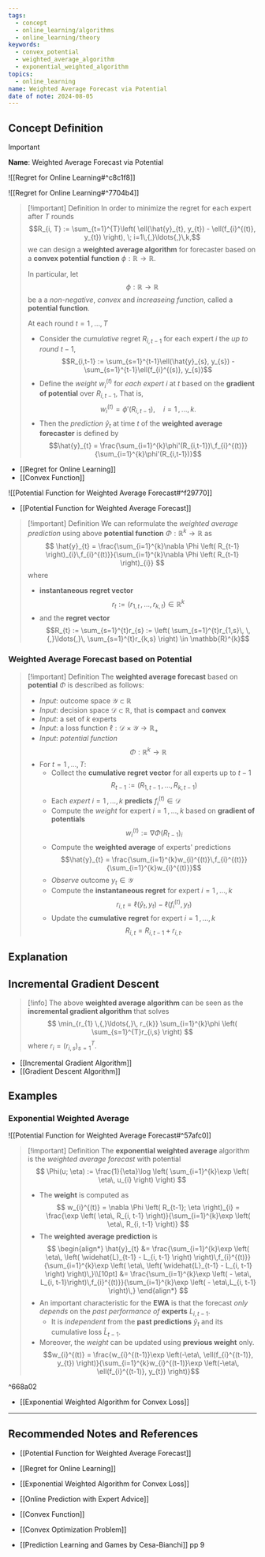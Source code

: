 ```yaml
---
tags:
  - concept
  - online_learning/algorithms
  - online_learning/theory
keywords:
  - convex_potential
  - weighted_average_algorithm
  - exponential_weighted_algorithm
topics:
  - online_learning
name: Weighted Average Forecast via Potential
date of note: 2024-08-05
---
```


## Concept Definition

>[!important]
>**Name**: Weighted Average Forecast via Potential

![[Regret for Online Learning#^c8c1f8]]

![[Regret for Online Learning#^7704b4]]


>[!important] Definition
>In order to minimize the regret for each expert after $T$ rounds $$R_{i, T} := \sum_{t=1}^{T}\left( \ell(\hat{y}_{t}, y_{t}) - \ell(f_{i}^{(t)}, y_{t}) \right), \; i=1\,{,}\ldots{,}\,k,$$ we can design a **weighted average algorithm** for forecaster based on a **convex potential function** $\phi: \mathbb{R} \to \mathbb{R}$.
>
>In particular,  let $$\phi: \mathbb{R} \to \mathbb{R}$$ be a a *non-negative*, *convex* and *increaseing function*, called a **potential function**. 
>
>At each round $t=1 \,{,}\ldots{,}\,T$
>- Consider the *cumulative* regret $R_{i,t-1}$ for each expert $i$ the *up to round* $t-1$, $$R_{i,t-1} := \sum_{s=1}^{t-1}\ell(\hat{y}_{s}, y_{s}) - \sum_{s=1}^{t-1}\ell(f_{i}^{(s)}, y_{s})$$
>- Define the *weight* $w_{i}^{(t)}$ for *each expert* $i$ at $t$ based on the **gradient of potential** over $R_{i,t-1}$, That is, $$w_{i}^{(t)} = \phi'(R_{i,t-1}), \quad i=1\,{,}\ldots{,}\,k.$$
>- Then the *prediction* $\hat{y}_{t}$ at time $t$ of the **weighted average forecaster** is defined by $$\hat{y}_{t} = \frac{\sum_{i=1}^{k}\phi'(R_{i,t-1})\,f_{i}^{(t)}}{\sum_{i=1}^{k}\phi'(R_{i,t-1})}$$

- [[Regret for Online Learning]]
- [[Convex Function]]

![[Potential Function for Weighted Average Forecast#^f29770]]

- [[Potential Function for Weighted Average Forecast]]

>[!important] Definition
>We can reformulate the *weighted average prediction* using above **potential function** $\Phi: \mathbb{R}^{k} \to \mathbb{R}$ as 
>$$
>\hat{y}_{t} = \frac{\sum_{i=1}^{k}\nabla \Phi \left( R_{t-1} \right)_{i}\,f_{i}^{(t)}}{\sum_{i=1}^{k}\nabla \Phi \left( R_{t-1} \right)_{i}}
>$$
>where 
>- **instantaneous regret vector** $$r_{t} := (r_{1,t} \,{,}\ldots{,}\, r_{k,t}) \in \mathbb{R}^{k}$$
>- and the **regret vector** $$R_{t} := \sum_{s=1}^{t}r_{s} := \left( \sum_{s=1}^{t}r_{1,s}\, \,{,}\ldots{,}\, \sum_{s=1}^{t}r_{k,s} \right) \in \mathbb{R}^{k}$$

### Weighted Average Forecast based on Potential

>[!important] Definition
>The **weighted average forecast** based on **potential** $\Phi$ is described as follows:
>- *Input*: outcome space $\mathcal{Y} \subset \mathbb{R}$
>- *Input*: decision space $\mathcal{D} \subset \mathbb{R}$, that is **compact** and **convex**
>- *Input*: a set of $k$ experts 
>- *Input*: a loss function $\ell: \mathcal{D} \times \mathcal{Y} \to \mathbb{R}_{+}$
>- *Input*: *potential function* $$\Phi: \mathbb{R}^{k} \to \mathbb{R}$$
>- For $t = 1\,{,}\ldots{,}\,T$:
>	- Collect the **cumulative regret vector** for all experts up to $t-1$ $$R_{t-1} := (R_{1,t-1} \,{,}\ldots{,}\,R_{k, t-1})$$
>	- Each *expert* $i=1\,{,}\ldots{,}\,k$ **predicts** $f_{i}^{(t)}\in \mathcal{D}$
>	- Compute the *weight* for expert $i=1\,{,}\ldots{,}\,k$  based on **gradient of potentials** $$w_{i}^{(t)} := \nabla \Phi \left( R_{t-1} \right)_{i}$$
>	- Compute the **weighted average** of experts' predictions $$\hat{y}_{t} = \frac{\sum_{i=1}^{k}w_{i}^{(t)}\,f_{i}^{(t)}}{\sum_{i=1}^{k}w_{i}^{(t)}}$$
>	- *Observe* outcome $y_{t}\in \mathcal{Y}$
>	- Compute the **instantaneous regret** for expert $i=1\,{,}\ldots{,}\,k$ $$r_{i,t} = \ell(\hat{y}_{t}, y_{t}) - \ell(f_{i}^{(t)}, y_{t})$$
>	- Update the **cumulative regret** for expert $i=1\,{,}\ldots{,}\,k$  $$R_{i, t} = R_{i, t-1} + r_{i,t}.$$ 




## Explanation


## Incremental Gradient Descent

>[!info]
>The above **weighted average algorithm** can be seen as the **incremental gradient algorithm** that solves 
>$$
>\min_{r_{1} \,{,}\ldots{,}\, r_{k}} \sum_{i=1}^{k}\phi \left( \sum_{s=1}^{T}r_{i,s} \right) 
>$$
>where $r_i = (r_{i,s})_{s=1}^{T}.$

- [[Incremental Gradient Algorithm]]
- [[Gradient Descent Algorithm]]





## Examples

### Exponential Weighted Average

![[Potential Function for Weighted Average Forecast#^57afc0]]

>[!important] Definition
>The **exponential weighted average** algorithm is the *weighted average forecast* with potential 
>$$
>\Phi(u; \eta) := \frac{1}{\eta}\log \left( \sum_{i=1}^{k}\exp \left( \eta\, u_{i} \right) \right)
>$$
>
>- The **weight** is computed as
>$$
>w_{i}^{(t)} = \nabla \Phi \left( R_{t-1}; \eta \right)_{i} = \frac{\exp \left( \eta\, R_{i, t-1} \right)}{\sum_{i=1}^{k}\exp \left( \eta\, R_{i, t-1} \right)}
>$$
>- The **weighted average prediction** is 
> $$
>\begin{align*}
>\hat{y}_{t} &= \frac{\sum_{i=1}^{k}\exp \left( \eta\, \left( \widehat{L}_{t-1} - L_{i, t-1} \right)  \right)\,f_{i}^{(t)}}{\sum_{i=1}^{k}\exp \left( \eta\, \left( \widehat{L}_{t-1} - L_{i, t-1} \right)  \right)\,}\\[10pt]
>&= \frac{\sum_{i=1}^{k}\exp \left( - \eta\, L_{i, t-1}\right)\,f_{i}^{(t)}}{\sum_{i=1}^{k}\exp \left( - \eta\,L_{i, t-1}   \right)\,}
\end{align*}
> $$
>- An important characteristic for the **EWA** is that the forecast *only depends* on the *past performance of* **experts** $L_{i, t-1}$.
>	- It is *independent* from the **past predictions** $\hat{y}_{t}$ and its cumulative loss $\widehat{L}_{t-1}.$
>- Moreover, the *weight* can be updated using **previous weight** only. $$w_{i}^{(t)} = \frac{w_{i}^{(t-1)}\exp \left(-\eta\, \ell(f_{i}^{(t-1)}, y_{t}) \right)}{\sum_{i=1}^{k}w_{i}^{(t-1)}\exp \left(-\eta\, \ell(f_{i}^{(t-1)}, y_{t}) \right)}$$

^668a02

- [[Exponential Weighted Algorithm for Convex Loss]]




-----------
##  Recommended Notes and References


- [[Potential Function for Weighted Average Forecast]]
- [[Regret for Online Learning]]
- [[Exponential Weighted Algorithm for Convex Loss]]
- [[Online Prediction with Expert Advice]]


- [[Convex Function]]
- [[Convex Optimization Problem]]


- [[Prediction Learning and Games by Cesa-Bianchi]] pp 9